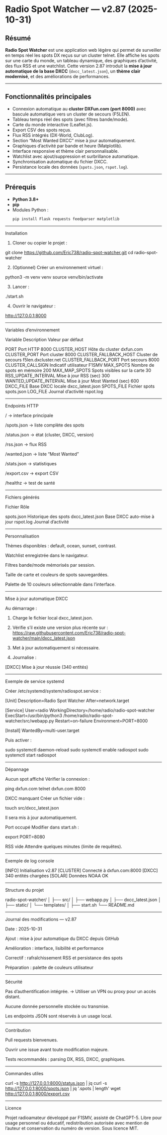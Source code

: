 # Radio Spot Watcher — v2.87 (2025-10-31)

## Résumé
**Radio Spot Watcher** est une application web légère qui permet de surveiller en temps réel les spots DX reçus sur un cluster telnet. 
Elle affiche les spots sur une carte du monde, un tableau dynamique, des graphiques d’activité, des flux RSS et une watchlist. 
Cette version 2.87 introduit la **mise à jour automatique de la base DXCC** (`dxcc_latest.json`), un **thème clair modernisé**, et des améliorations de performances.

---

## Fonctionnalités principales
- Connexion automatique au **cluster DXFun.com (port 8000)** avec bascule automatique vers un cluster de secours (F5LEN). 
- Tableau temps réel des spots (avec filtres bande/mode). 
- Carte du monde interactive (Leaflet.js). 
- Export CSV des spots reçus. 
- Flux RSS intégrés (DX-World, ClubLog). 
- Section “Most Wanted DXCC” mise à jour automatiquement. 
- Graphiques d’activité par bande et heure (Matplotlib). 
- Interface responsive et thème clair personnalisable. 
- Watchlist avec ajout/suppression et surbrillance automatique. 
- Synchronisation automatique du fichier DXCC. 
- Persistance locale des données (`spots.json`, `rspot.log`).

---

## Prérequis
- **Python 3.8+** 
- **pip** 
- Modules Python :
  ```bash
  pip install Flask requests feedparser matplotlib


---

Installation

1. Cloner ou copier le projet :

git clone https://github.com/Eric738/radio-spot-watcher.git
cd radio-spot-watcher


2. (Optionnel) Créer un environnement virtuel :

python3 -m venv venv
source venv/bin/activate


3. Lancer :

./start.sh


4. Ouvrir le navigateur :

http://127.0.0.1:8000




---

Variables d’environnement

Variable Description Valeur par défaut

PORT Port HTTP 8000
CLUSTER_HOST Hôte du cluster dxfun.com
CLUSTER_PORT Port cluster 8000
CLUSTER_FALLBACK_HOST Cluster de secours f5len.dxcluster.net
CLUSTER_FALLBACK_PORT Port secours 8000
CLUSTER_CALLSIGN Indicatif utilisateur F1SMV
MAX_SPOTS Nombre de spots en mémoire 200
MAX_MAP_SPOTS Spots visibles sur la carte 30
RSS_UPDATE_INTERVAL Mise à jour RSS (sec) 300
WANTED_UPDATE_INTERVAL Mise à jour Most Wanted (sec) 600
DXCC_FILE Base DXCC locale dxcc_latest.json
SPOTS_FILE Fichier spots spots.json
LOG_FILE Journal d’activité rspot.log



---

Endpoints HTTP

/ → interface principale

/spots.json → liste complète des spots

/status.json → état (cluster, DXCC, version)

/rss.json → flux RSS

/wanted.json → liste “Most Wanted”

/stats.json → statistiques

/export.csv → export CSV

/healthz → test de santé



---

Fichiers générés

Fichier Rôle

spots.json Historique des spots
dxcc_latest.json Base DXCC auto-mise à jour
rspot.log Journal d’activité



---

Personnalisation

Thèmes disponibles : default, ocean, sunset, contrast.

Watchlist enregistrée dans le navigateur.

Filtres bande/mode mémorisés par session.

Taille de carte et couleurs de spots sauvegardées.

Palette de 10 couleurs sélectionnable dans l’interface.



---

Mise à jour automatique DXCC

Au démarrage :

1. Charge le fichier local dxcc_latest.json.


2. Vérifie s’il existe une version plus récente sur :
https://raw.githubusercontent.com/Eric738/radio-spot-watcher/main/dxcc_latest.json


3. Met à jour automatiquement si nécessaire.


4. Journalise :

[DXCC] Mise à jour réussie (340 entités)




---

Exemple de service systemd

Créer /etc/systemd/system/radiospot.service :

[Unit]
Description=Radio Spot Watcher
After=network.target

[Service]
User=radio
WorkingDirectory=/home/radio/radio-spot-watcher
ExecStart=/usr/bin/python3 /home/radio/radio-spot-watcher/src/webapp.py
Restart=on-failure
Environment=PORT=8000

[Install]
WantedBy=multi-user.target

Puis activer :

sudo systemctl daemon-reload
sudo systemctl enable radiospot
sudo systemctl start radiospot


---

Dépannage

Aucun spot affiché
Vérifier la connexion :

ping dxfun.com
telnet dxfun.com 8000

DXCC manquant
Créer un fichier vide :

touch src/dxcc_latest.json

Il sera mis à jour automatiquement.

Port occupé
Modifier dans start.sh :

export PORT=8080

RSS vide
Attendre quelques minutes (limite de requêtes).



---

Exemple de log console

[INFO] Initialisation v2.87
[CLUSTER] Connecté à dxfun.com:8000
[DXCC] 340 entités chargées
[SOLAR] Données NOAA OK


---

Structure du projet

radio-spot-watcher/
│
├── src/
│   ├── webapp.py
│   ├── dxcc_latest.json
│   ├── static/
│   └── templates/
│
├── start.sh
└── README.md


---

Journal des modifications — v2.87

Date : 2025-10-31

Ajout : mise à jour automatique du DXCC depuis GitHub

Amélioration : interface, lisibilité et performance

Correctif : rafraîchissement RSS et persistance des spots

Préparation : palette de couleurs utilisateur



---

Sécurité

Pas d’authentification intégrée.
→ Utiliser un VPN ou proxy pour un accès distant.

Aucune donnée personnelle stockée ou transmise.

Les endpoints JSON sont réservés à un usage local.



---

Contribution

Pull requests bienvenues.

Ouvrir une issue avant toute modification majeure.

Tests recommandés : parsing DX, RSS, DXCC, graphiques.



---

Commandes utiles

curl -s http://127.0.0.1:8000/status.json | jq
curl -s http://127.0.0.1:8000/spots.json | jq '.spots | length'
wget http://127.0.0.1:8000/export.csv


---

Licence

Projet radioamateur développé par F1SMV, assisté de ChatGPT-5.
Libre pour usage personnel ou éducatif, redistribution autorisée avec mention de l’auteur et conservation du numéro de version.
Sous licence MIT.
